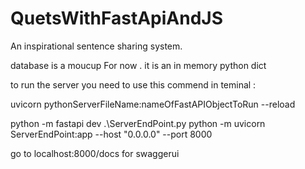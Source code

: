 # QuetsWithFastApiAndJS
An inspirational sentence sharing system.

database is a moucup For now . it is an in memory python dict



to run the server you need to use this commend in teminal :

uvicorn pythonServerFileName:nameOfFastAPIObjectToRun --reload 


python -m fastapi dev .\ServerEndPoint.py
python -m uvicorn ServerEndPoint:app --host "0.0.0.0" --port 8000

go to localhost:8000/docs for swaggerui
